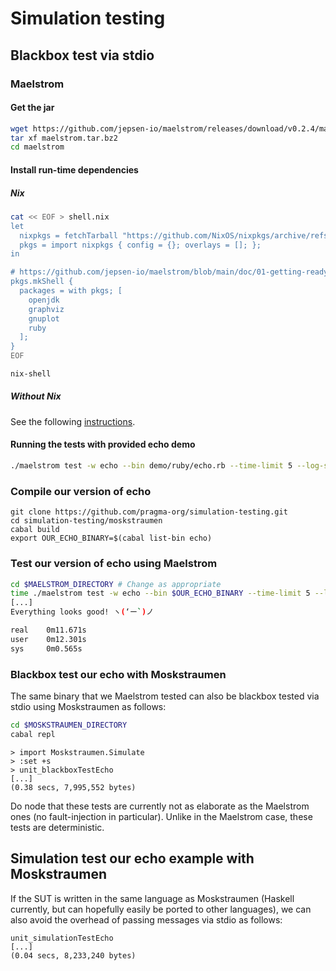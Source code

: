 # Simulation testing

## Blackbox test via stdio

### Maelstrom

#### Get the jar

```bash
wget https://github.com/jepsen-io/maelstrom/releases/download/v0.2.4/maelstrom.tar.bz2
tar xf maelstrom.tar.bz2
cd maelstrom
```

#### Install run-time dependencies

##### Nix

```bash
cat << EOF > shell.nix
let
  nixpkgs = fetchTarball "https://github.com/NixOS/nixpkgs/archive/refs/tags/24.05.tar.gz";
  pkgs = import nixpkgs { config = {}; overlays = []; };
in

# https://github.com/jepsen-io/maelstrom/blob/main/doc/01-getting-ready/index.md#prerequisites
pkgs.mkShell {
  packages = with pkgs; [
    openjdk
    graphviz
    gnuplot
    ruby
  ];
}
EOF

nix-shell
```

##### Without Nix

See the following
[instructions](https://github.com/jepsen-io/maelstrom/blob/main/doc/01-getting-ready/index.md#prerequisites).

#### Running the tests with provided echo demo

```bash
./maelstrom test -w echo --bin demo/ruby/echo.rb --time-limit 5 --log-stderr --rate 10 --nodes n1
```

### Compile our version of echo

```
git clone https://github.com/pragma-org/simulation-testing.git
cd simulation-testing/moskstraumen
cabal build
export OUR_ECHO_BINARY=$(cabal list-bin echo)
```

### Test our version of echo using Maelstrom

```bash
cd $MAELSTROM_DIRECTORY # Change as appropriate
time ./maelstrom test -w echo --bin $OUR_ECHO_BINARY --time-limit 5 --log-stderr --rate 10 --nodes n1
[...]
Everything looks good! ヽ(‘ー`)ノ

real    0m11.671s
user    0m12.301s
sys     0m0.565s
```

### Blackbox test our echo with Moskstraumen

The same binary that we Maelstrom tested can also be blackbox tested via
stdio using Moskstraumen as follows:

```bash
cd $MOSKSTRAUMEN_DIRECTORY
cabal repl
```

```
> import Moskstraumen.Simulate
> :set +s
> unit_blackboxTestEcho
[...]
(0.38 secs, 7,995,552 bytes)
```

Do node that these tests are currently not as elaborate as the Maelstrom
ones (no fault-injection in particular). Unlike in the Maelstrom case,
these tests are deterministic.

## Simulation test our echo example with Moskstraumen

If the SUT is written in the same language as Moskstraumen (Haskell
currently, but can hopefully easily be ported to other languages), we
can also avoid the overhead of passing messages via stdio as follows:

```
unit_simulationTestEcho
[...]
(0.04 secs, 8,233,240 bytes)
```
